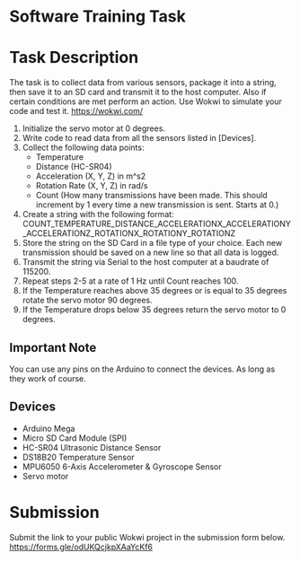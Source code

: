 # Software Training Task

# Task Description
The task is to collect data from various sensors, package it into a string, then save it to an SD card and transmit it to the host computer. Also if certain conditions are met perform an action. Use Wokwi to simulate your code and test it. https://wokwi.com/
  
1. Initialize the servo motor at 0 degrees.
2. Write code to read data from all the sensors listed in [Devices].
3. Collect the following data points:
	- Temperature
	- Distance (HC-SR04)
	- Acceleration (X, Y, Z) in m^s2
	- Rotation Rate (X, Y, Z) in rad/s
	- Count (How many transmissions have been made. This should increment by 1 every time a new transmission is sent. Starts at 0.)
4. Create a string with the following format:
	COUNT_TEMPERATURE_DISTANCE_ACCELERATIONX_ACCELERATIONY_ACCELERATIONZ_ROTATIONX_ROTATIONY_ROTATIONZ
5. Store the string on the SD Card in a file type of your choice. Each new transmission should be saved on a new line so that all data is logged.
6. Transmit the string via Serial to the host computer at a baudrate of 115200.
7. Repeat steps 2-5 at a rate of 1 Hz until Count reaches 100.
8. If the Temperature reaches above 35 degrees or is equal to 35 degrees rotate the servo motor 90 degrees.
9. If the Temperature drops below 35 degrees return the servo motor to 0 degrees.

## Important Note
You can use any pins on the Arduino to connect the devices. As long as they work of course.

## Devices
- Arduino Mega
- Micro SD Card Module (SPI)
- HC-SR04 Ultrasonic Distance Sensor
- DS18B20 Temperature Sensor
- MPU6050 6-Axis Accelerometer & Gyroscope Sensor
- Servo motor

# Submission
Submit the link to your public Wokwi project in the submission form below.  
https://forms.gle/odUKQcjkpXAaYcKf6

